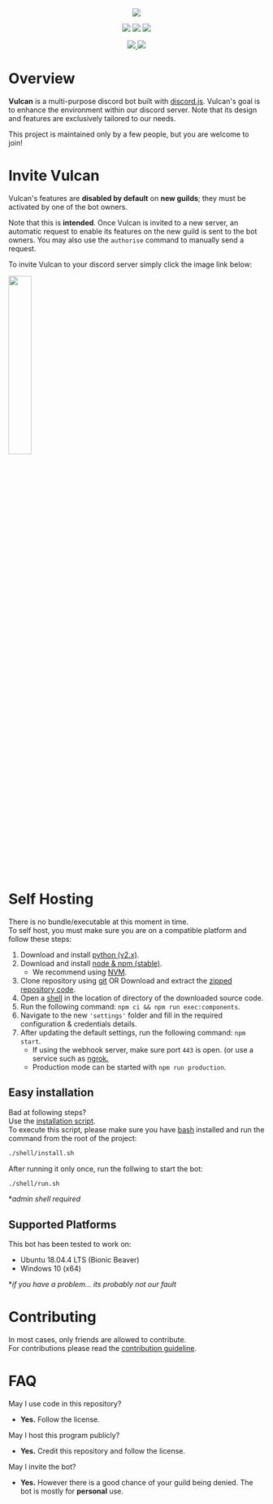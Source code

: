 <div align="center">
    <d>
        <a href="" title="Vulcan" target="_blank">
            <img src="./.github/resources/banner.png">
        </a>
    </p>
    <p> 
    <a href="https://travis-ci.org/GitPaulo/Vulcan" title="Build Status"><img src="https://travis-ci.org/GitPaulo/Vulcan.svg?branch=master"></a>
    <a href="https://github.com/GitPaulo/eslint-config-mudamuda" title="Code Style"><img src="https://img.shields.io/badge/codestyle-mudamuda-success.svg"></a>
    <a href="https://www.codacy.com/app/GitPaulo/Vulcan?utm_source=github.com&amp;utm_medium=referral&amp;utm_content=GitPaulo/Vulcan&amp;utm_campaign=Badge_Grade" title="Code Quality"><img src="https://api.codacy.com/project/badge/Grade/f7e68b17b25b4f43b2bfd74756e488fb"/></a>
    </p>
    <p>
    <a href="https://forthebadge.com/">
    <img src="https://forthebadge.com/images/badges/contains-cat-gifs.svg">
    <img src="https://forthebadge.com/images/badges/built-with-love.svg">
    </a>
    </p>
</div>

# Overview

**Vulcan** is a multi-purpose discord bot built with [discord.js](https://github.com/discordjs/discord.js). Vulcan's goal is to enhance the environment within our discord server. Note that its design and features are exclusively tailored to our needs.
  
This project is maintained only by a few people, but you are welcome to join!

# Invite Vulcan

Vulcan's features are **disabled by default** on __new guilds__; they must be activated by one of the bot owners.

Note that this is **intended**. Once Vulcan is invited to a new server, an automatic request to enable its features on the new guild is sent to the bot owners. You may also use the `authorise` command to manually send a request.

To invite Vulcan to your discord server simply click the image link below:

<a href="https://discordapp.com/oauth2/authorize?client_id=604662534410207233&scope=bot&permissions=1341644225" title="Vulcan-invite" target="_blank">
    <img src="./.github/resources/join.png" width="30%" height="30%">
</a>

# Self Hosting

There is no bundle/executable at this moment in time. \
To self host, you must make sure you are on a compatible platform and follow these steps:

1. Download and install [python (v2.x)](https://www.python.org/downloads/).
2. Download and install [node & npm (stable)](https://nodejs.org/en/download/).
    - We recommend using [NVM](https://stackabuse.com/using-nvm-to-install-node/).
3. Clone repository using [git](https://git-scm.com/) OR Download and extract the [zipped repository code](https://github.com/GitPaulo/Vulcan.git).
4. Open a [shell](https://git-scm.com/downloads) in the location of directory of the downloaded source code.
5. Run the following command: `npm ci && npm run exec:components`.
6. Navigate to the new `'settings'` folder and fill in the required configuration & credentials details.
7. After updating the default settings, run the following command: `npm start`.
    -  If using the webhook server, make sure port `443` is open. (or use a service such as [ngrok.](https://ngrok.com/)
    - Production mode can be started with `npm run production`.

## Easy installation

Bad at following steps? \
Use the [installation script](./shell/install.sh). \
To execute this script, please make sure you have [bash](https://www.gnu.org/software/bash/) installed and run the command from the root of the project:

```sh
./shell/install.sh
```

After running it only once, run the follwing to start the bot:

```sh
./shell/run.sh
```

**admin shell required*

## Supported Platforms

This bot has been tested to work on:

- Ubuntu 18.04.4 LTS (Bionic Beaver)
- Windows 10 (x64)

**if you have a problem... its probably not our fault*

# Contributing

In most cases, only friends are allowed to contribute. \
For contributions please read the [contribution guideline](./.github/CONTRIBUTING.md).

# FAQ

May I use code in this repository?

- **Yes.** Follow the license.
  
May I host this program publicly?

- **Yes.** Credit this repository and follow the license.

May I invite the bot?

- **Yes.** However there is a good chance of your guild being denied. The bot is mostly for **personal** use.
